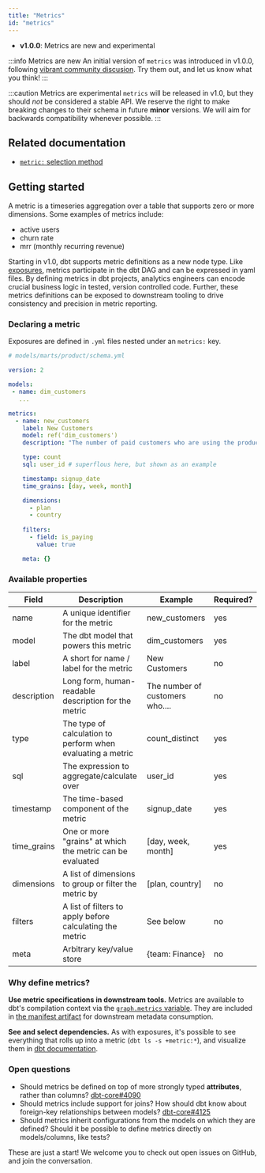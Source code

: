 ```yaml
---
title: "Metrics"
id: "metrics"
---
```


<Changelog>

* **v1.0.0**: Metrics are new and experimental

</Changelog>

:::info Metrics are new
An initial version of `metrics` was introduced in v1.0.0, following [vibrant community discusion](https://github.com/dbt-labs/dbt-core/issues/4071). Try them out, and let us know what you think!
:::

:::caution Metrics are experimental
`metrics` will be released in v1.0, but they should _not_ be considered a stable API. We reserve the right to make breaking changes to their schema in future **minor** versions. We will aim for backwards compatibility whenever possible.
:::

## Related documentation
* [`metric:` selection method](node-selection/methods#the-metric-method)

## Getting started

A metric is a timeseries aggregation over a table that supports zero or more dimensions. Some examples of metrics include:

- active users
- churn rate
- mrr (monthly recurring revenue)

Starting in v1.0, dbt supports metric definitions as a new node type. Like [exposures](exposures), metrics participate in the dbt DAG and can be expressed in yaml files. By defining metrics in dbt projects, analytics engineers can encode crucial business logic in tested, version controlled code. Further, these metrics definitions can be exposed to downstream tooling to drive consistency and precision in metric reporting.

### Declaring a metric

Exposures are defined in `.yml` files nested under an `metrics:` key.

<File name='models/<filename>.yml'>

```yaml
# models/marts/product/schema.yml

version: 2

models:
 - name: dim_customers
   ...

metrics:
  - name: new_customers
    label: New Customers
    model: ref('dim_customers')
    description: "The number of paid customers who are using the product"

    type: count
    sql: user_id # superflous here, but shown as an example

    timestamp: signup_date
    time_grains: [day, week, month]

    dimensions:
      - plan
      - country
    
    filters:
      - field: is_paying
        value: true

    meta: {}
```

</File>

### Available properties

| Field       | Description                                                 | Example                         | Required? |
|-------------|-------------------------------------------------------------|---------------------------------|-----------|
| name        | A unique identifier for the metric                          | new_customers                   | yes       |
| model       | The dbt model that powers this metric                       | dim_customers                   | yes       |
| label       | A short for name / label for the metric                     | New Customers                   | no        |
| description | Long form, human-readable description for the metric        | The number of customers who.... | no        |
| type        | The type of calculation to perform when evaluating a metric | count_distinct                  | yes       |
| sql         | The expression to aggregate/calculate over                  | user_id                         | yes       |
| timestamp   | The time-based component of the metric                      | signup_date                     | yes       |
| time_grains | One or more "grains" at which the metric can be evaluated   | [day, week, month]              | yes       |
| dimensions  | A list of dimensions to group or filter the metric by       | [plan, country]                 | no        |
| filters     | A list of filters to apply before calculating the metric    | See below                       | no        |
| meta        | Arbitrary key/value store                                   | {team: Finance}                 | no        |

### Why define metrics?

**Use metric specifications in downstream tools.** Metrics are available to dbt's compilation context via the [`graph.metrics` variable](graph). They are included in [the manifest artifact](manifest-json) for downstream metadata consumption.

**See and select dependencies.** As with exposures, it's possible to see everything that rolls up into a metric (`dbt ls -s +metric:*`), and visualize them in [dbt documentation](documentation).

<Lightbox src="/img/docs/building-a-dbt-project/dag-metrics.png" title="Metrics appear as pink nodes in the DAG (for now)"/>

### Open questions

- Should metrics be defined on top of more strongly typed **attributes**, rather than columns? [dbt-core#4090](https://github.com/dbt-labs/dbt-core/issues/4090)
- Should metrics include support for joins? How should dbt know about foreign-key relationships between models? [dbt-core#4125](https://github.com/dbt-labs/dbt-core/issues/4125)
- Should metrics inherit configurations from the models on which they are defined? Should it be possible to define metrics directly on models/columns, like tests?

These are just a start! We welcome you to check out open issues on GitHub, and join the conversation.
